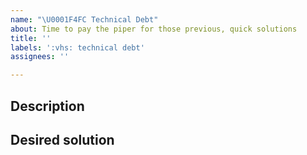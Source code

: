 ```yaml
---
name: "\U0001F4FC Technical Debt"
about: Time to pay the piper for those previous, quick solutions
title: ''
labels: ':vhs: technical debt'
assignees: ''

---
```


## Description

## Desired solution
